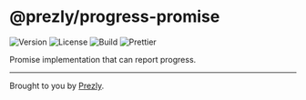 # @prezly/progress-promise

![Version](https://img.shields.io/npm/v/@prezly/progress-promise)
![License](https://img.shields.io/npm/l/@prezly/progress-promise)
![Build](https://github.com/prezly/slate/workflows/Build/badge.svg)
![Prettier](https://github.com/prezly/slate/workflows/Prettier/badge.svg)

Promise implementation that can report progress.

----

Brought to you by [Prezly](https://www.prezly.com/?utm_source=github&utm_campaign=@prezly/progress-promise).
